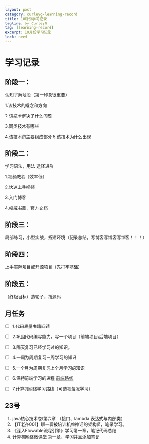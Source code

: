 ```yaml
---
layout: post
category: curleyg-learning-record
title: 10月份学习记录
tagline: by CurleyG
tag: [learning-record]
excerpt: 10月份学习记录
lock: need
---
```

# 学习记录

## 阶段一：

认知了解阶段（第一印象很重要）

1.该技术的概念和方向

2.该技术解决了什么问题

3.同类技术有哪些

4.该技术的主要组成部分 5.该技术为什么出现



## 阶段二：

学习语法，用法 途径进阶

1.视频教程（效率低）

2.快速上手视频

3.入门博客

4.权威书籍，官方文档



## 阶段三：

局部练习，小型实战，搭建环境（记录总结，写博客写博客写博客！！！）



## 阶段四：

上手实际项目或开源项目（先打牢基础）

## 阶段五：

（终极目标）造轮子，撸源码

## 月任务

- [ ] 1.代码质量书籍阅读
- [ ] 2.巩固代码编写能力，写一个项目（前端项目/后端项目）
- [ ] 3.隔天复习已经学习过的知识。
- [ ] 4.一周为周期复习一周学习的知识
- [ ] 5.一个月为周期复习上个月学习的知识
- [ ] 6.保持前端学习的进程 [前端路线](https://www.codefather.cn/course/1789189862986850306/section/1789190394078011393?type=)
- [ ] 7.计算机网络学习路线（可选视情况学习）



## 23号

1. java核心技术卷I第六章 （接口、lambda 表达式与内部类）
2. 【IT老齐001】聊一聊被培训机构神话的架构师，笔录学习。
3. 《深入Flowable流程引擎》学习第一章，笔记代码总结
4. 计算机网络微课堂 第一章，学习并且添加笔记


